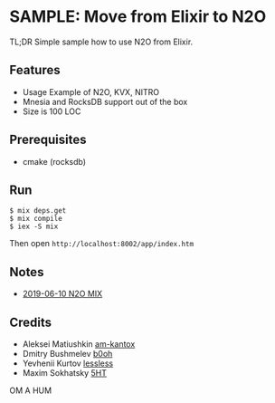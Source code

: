 SAMPLE: Move from Elixir to N2O
===============================

TL;DR Simple sample how to use N2O from Elixir.

Features
--------

* Usage Example of N2O, KVX, NITRO
* Mnesia and RocksDB support out of the box
* Size is 100 LOC

Prerequisites
---

* cmake (rocksdb)

Run
---

```
$ mix deps.get
$ mix compile
$ iex -S mix
```

Then open `http://localhost:8002/app/index.htm`

Notes
-----

* [2019-06-10 N2O MIX](https://tonpa.guru/stream/2019/2019-06-10%20N2O%20MIX.htm)

Credits
-------

* Aleksei Matiushkin [am-kantox](https://github.com/am-kantox)
* Dmitry Bushmelev [b0oh](https://github.com/b0oh)
* Yevhenii Kurtov [lessless](https://github.com/lessless)
* Maxim Sokhatsky [5HT](https://github.com/5HT)

OM A HUM
